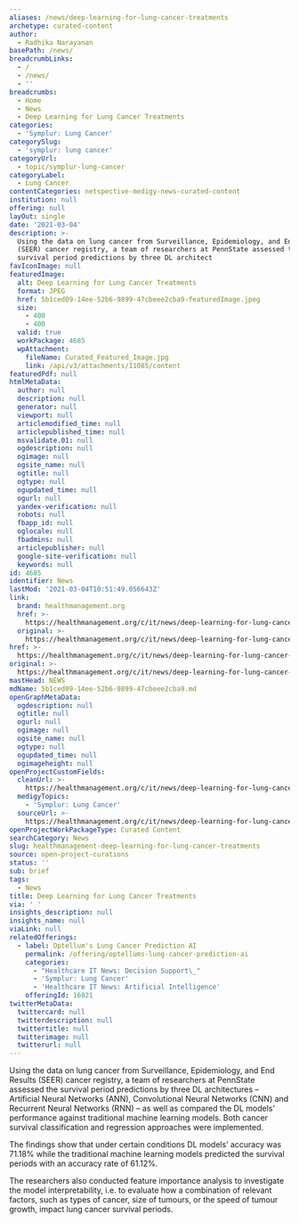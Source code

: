```yaml
---
aliases: /news/deep-learning-for-lung-cancer-treatments
archetype: curated-content
author:
  - Radhika Narayanan
basePath: /news/
breadcrumbLinks:
  - /
  - /news/
  - ''
breadcrumbs:
  - Home
  - News
  - Deep Learning for Lung Cancer Treatments
categories:
  - 'Symplur: Lung Cancer'
categorySlug:
  - 'symplur: lung cancer'
categoryUrl:
  - topic/symplur-lung-cancer
categoryLabel:
  - Lung Cancer
contentCategories: netspective-medigy-news-curated-content
institution: null
offering: null
layOut: single
date: '2021-03-04'
description: >-
  Using the data on lung cancer from Surveillance, Epidemiology, and End Results
  (SEER) cancer registry, a team of researchers at PennState assessed the
  survival period predictions by three DL architect
favIconImage: null
featuredImage:
  alt: Deep Learning for Lung Cancer Treatments
  format: JPEG
  href: 5b1ced09-14ee-52b6-9899-47cbeee2cba9-featuredImage.jpeg
  size:
    - 400
    - 400
  valid: true
  workPackage: 4685
  wpAttachment:
    fileName: Curated_Featured_Image.jpg
    link: /api/v3/attachments/11085/content
featuredPdf: null
htmlMetaData:
  author: null
  description: null
  generator: null
  viewport: null
  articlemodified_time: null
  articlepublished_time: null
  msvalidate.01: null
  ogdescription: null
  ogimage: null
  ogsite_name: null
  ogtitle: null
  ogtype: null
  ogupdated_time: null
  ogurl: null
  yandex-verification: null
  robots: null
  fbapp_id: null
  oglocale: null
  fbadmins: null
  articlepublisher: null
  google-site-verification: null
  keywords: null
id: 4685
identifier: News
lastMod: '2021-03-04T10:51:49.056643Z'
link:
  brand: healthmanagement.org
  href: >-
    https://healthmanagement.org/c/it/news/deep-learning-for-lung-cancer-treatments
  original: >-
    https://healthmanagement.org/c/it/news/deep-learning-for-lung-cancer-treatments
href: >-
  https://healthmanagement.org/c/it/news/deep-learning-for-lung-cancer-treatments
original: >-
  https://healthmanagement.org/c/it/news/deep-learning-for-lung-cancer-treatments
mastHead: NEWS
mdName: 5b1ced09-14ee-52b6-9899-47cbeee2cba9.md
openGraphMetaData:
  ogdescription: null
  ogtitle: null
  ogurl: null
  ogimage: null
  ogsite_name: null
  ogtype: null
  ogupdated_time: null
  ogimageheight: null
openProjectCustomFields:
  cleanUrl: >-
    https://healthmanagement.org/c/it/news/deep-learning-for-lung-cancer-treatments
  medigyTopics:
    - 'Symplur: Lung Cancer'
  sourceUrl: >-
    https://healthmanagement.org/c/it/news/deep-learning-for-lung-cancer-treatments
openProjectWorkPackageType: Curated Content
searchCategory: News
slug: healthmanagement-deep-learning-for-lung-cancer-treatments
source: open-project-curations
status: ''
sub: brief
tags:
  - News
title: Deep Learning for Lung Cancer Treatments
via: ' '
insights_description: null
insights_name: null
viaLink: null
relatedOfferings:
  - label: Optellum's Lung Cancer Prediction AI
    permalink: /offering/optellums-lung-cancer-prediction-ai
    categories:
      - "Healthcare IT News: Decision Support\_"
      - 'Symplur: Lung Cancer'
      - 'Healthcare IT News: Artificial Intelligence'
    offeringId: 16021
twitterMetaData:
  twittercard: null
  twitterdescription: null
  twittertitle: null
  twitterimage: null
  twitterurl: null
---
```

<p>Using the data on lung cancer from Surveillance, Epidemiology, and End Results (SEER) cancer registry, a team of researchers at PennState assessed the survival period predictions by three DL architectures – Artificial Neural Networks (ANN), Convolutional Neural Networks (CNN) and Recurrent Neural Networks (RNN) – as well as compared the DL models’ performance against traditional machine learning models. Both cancer survival classification and regression approaches were implemented.</p><p>The findings show that under certain conditions DL models’ accuracy was 71.18% while the traditional machine learning models predicted the survival periods with an accuracy rate of 61.12%.&nbsp;</p><p>The researchers also conducted feature importance analysis to investigate the model interpretability, i.e. to evaluate how a combination of relevant factors, such as types of cancer, size of tumours, or the speed of tumour growth, impact lung cancer survival periods.</p>